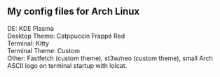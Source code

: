 ## My config files for Arch Linux
DE: KDE Plasma<br>
Desktop Theme: Catppuccin Frappé Red<br>
Terminal: Kitty<br>
Terminal Theme: Custom<br>
Other: Fastfetch (custom theme), st3w/neo (custom theme), small Arch ASCII logo on terminal startup with lolcat.
